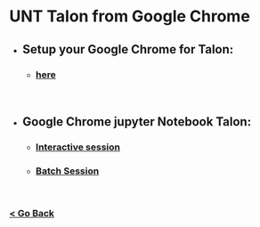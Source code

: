 # UNT Talon from Google Chrome


* ## Setup your Google Chrome for Talon:
    * ### [here](https://github.com/gmihaila/unt_hpc/blob/master/chrome_plugin/setup_google_chrome.md)

<br/>

* ## Google Chrome jupyter Notebook Talon: 
   * ### [Interactive session](https://github.com/gmihaila/unt_hpc/blob/master/jupyter_notebook/chrome_jupyter_notebook.md) 
   * ### [Batch Session](https://github.com/gmihaila/unt_hpc/blob/master/jupyter_notebook/chrome_jupyter_notebook_batch.md)

<br/>

### [< Go Back](https://github.com/gmihaila/unt_hpc)
